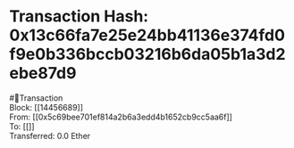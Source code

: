 
Transaction Hash: 0x13c66fa7e25e24bb41136e374fd0f9e0b336bccb03216b6da05b1a3d2ebe87d9
====================================================================================
  
#💸Transaction  
Block: [[14456689]]  
From: [[0x5c69bee701ef814a2b6a3edd4b1652cb9cc5aa6f]]  
To: [[]]  
Transferred: 0.0 Ether